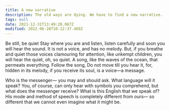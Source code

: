 ```yaml
---
title: A new narrative
description: The old ways are dying. We have to find a new narrative.
tags: null
date: 2021-12-31T13:49:20.067Z
modified: 2022-06-28T10:12:37.469Z
---
```


Be still, be quiet
Stay where you are
and listen,
listen carefully
and soon you will hear
the sound.
It is not a voice,
and has no melody.
But, if you breathe
and quiet those voices
clamouring for attention,
like unkempt children,
you will hear the quiet,
oh, so quiet.
A song, like the
waves of the ocean, that
permeats everything.
Follow the song,
Do not move till
you hear it, for,
hidden in its melody,
if you receive its soul,
is a voice&mdash;a message.

Who is the messenger&mdash;
you may and should ask.
What language will it speak?
You, of course, can only hear
with symbols you comprehend,
but what does the messenger receive?
What is this English that we speak of?
His mode and method of speech is
completely different from ours&mdash;
so different that we cannot even
imagine what it might be.
